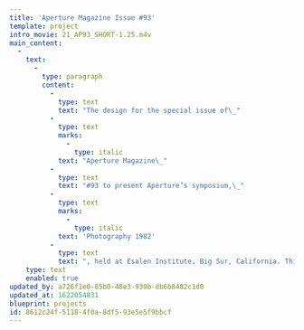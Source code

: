 ```yaml
---
title: 'Aperture Magazine Issue #93'
template: project
intro_movie: 21_AP93_SHORT-1.25.m4v
main_content:
  -
    text:
      -
        type: paragraph
        content:
          -
            type: text
            text: "The design for the special issue of\_"
          -
            type: text
            marks:
              -
                type: italic
            text: "Aperture Magazine\_"
          -
            type: text
            text: "#93 to present Aperture’s symposium,\_"
          -
            type: text
            marks:
              -
                type: italic
            text: 'Photography 1982'
          -
            type: text
            text: ", held at Esalen Institute, Big Sur, California. This issue offered edited transcriptions of some of the talks presented, of discussions held among the sixteen individuals as a record of their exchange, and texts that offer new directions for the future of the Photography field.\_"
    type: text
    enabled: true
updated_by: a726f1e0-85b0-48e3-939b-db6b8482c1d0
updated_at: 1622054831
blueprint: projects
id: 8612c24f-5118-4f0a-8df5-93e5e5f9bbcf
---
```

